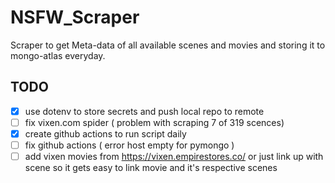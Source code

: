 # NSFW_Scraper
Scraper to get Meta-data of all available scenes and movies and storing it to mongo-atlas everyday.

## TODO
- [X] use dotenv to store secrets and push local repo to remote
- [ ] fix vixen.com spider ( problem with scraping 7 of 319 scences)
- [X] create github actions to run script daily
- [ ] fix github actions ( error host empty for pymongo )
- [ ] add vixen movies from https://vixen.empirestores.co/ or just link up with scene so it gets easy to link movie and it's respective scenes
